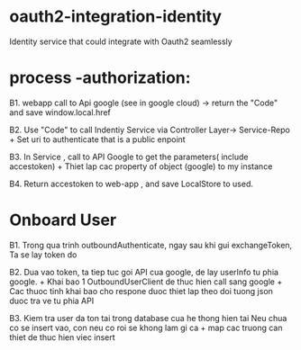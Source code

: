 # oauth2-integration-identity
Identity service that could integrate with Oauth2 seamlessly

# process -authorization:

B1. webapp call to Api google (see in google cloud) -> return the "Code" and save window.local.href


B2. Use "Code" to call Indentiy Service via Controller Layer-> Service-Repo
    + Set uri to authenticate that  is a public enpoint 

B3. In Service , call to API Google to get the parameters( include accestoken)
    + Thiet lap cac property of object (google) to  my instance 

B4. Return accestoken to web-app , and save LocalStore to used.


# Onboard User
B1. Trong qua trinh outboundAuthenticate, ngay sau khi gui exchangeToken, Ta se lay token do

B2. Dua vao token, ta tiep tuc goi API cua google, de lay userInfo tu phia google.
    + Khai bao 1 OutboundUserClient de thuc hien call sang google
    + Cac thuoc tinh khai bao cho respone duoc thiet lap theo doi tuong json duoc tra ve tu phia API
    

B3. Kiem tra user da ton tai trong database cua he thong hien tai
Neu chua co se insert vao, con neu co roi se khong lam gi ca
    + map cac truong can thiet de thuc hien viec insert

